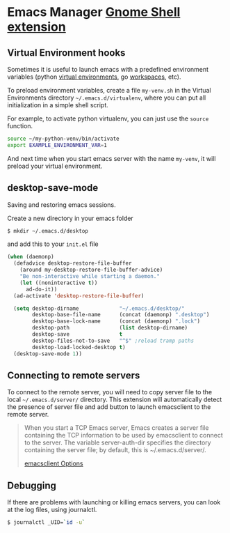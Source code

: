 # Emacs Manager [Gnome Shell](https://wiki.gnome.org/Projects/GnomeShell) [extension](https://extensions.gnome.org/extension/361/emacs-manager/)

## Virtual Environment hooks

Sometimes it is useful to launch emacs with a predefined environment
variables (python
[virtual environments](http://virtualenv.readthedocs.org/en/latest/),
go [workspaces](https://golang.org/doc/code.html), etc).

To preload environment variables, create a file `my-venv.sh` in the
Virtual Environments directory `~/.emacs.d/virtualenv`, where you can
put all initialization in a simple shell script.

For example, to activate python virtualenv, you can just use the
`source` function.

```sh
source ~/my-python-venv/bin/activate
export EXAMPLE_ENVIRONMENT_VAR=1
```

And next time when you start emacs server with the name `my-venv`, it
will preload your virtual environment.

## desktop-save-mode

Saving and restoring emacs sessions.

Create a new directory in your emacs folder

```sh
$ mkdir ~/.emacs.d/desktop
```

and add this to your `init.el` file

```lisp
(when (daemonp)
  (defadvice desktop-restore-file-buffer
    (around my-desktop-restore-file-buffer-advice)
    "Be non-interactive while starting a daemon."
    (let ((noninteractive t))
      ad-do-it))
  (ad-activate 'desktop-restore-file-buffer)

  (setq desktop-dirname             "~/.emacs.d/desktop/"
        desktop-base-file-name      (concat (daemonp) ".desktop")
        desktop-base-lock-name      (concat (daemonp) ".lock")
        desktop-path                (list desktop-dirname)
        desktop-save                t
        desktop-files-not-to-save   "^$" ;reload tramp paths
        desktop-load-locked-desktop t)
  (desktop-save-mode 1))
```

## Connecting to remote servers

To connect to the remote server, you will need to copy server file to
the local `~/.emacs.d/server/` directory. This extension will
automatically detect the presence of server file and add button to
launch emacsclient to the remote server.

> When you start a TCP Emacs server, Emacs creates a server file
> containing the TCP information to be used by emacsclient to connect
> to the server. The variable server-auth-dir specifies the directory
> containing the server file; by default, this is ~/.emacs.d/server/.
>
> [emacsclient Options](https://www.gnu.org/software/emacs/manual/html_node/emacs/emacsclient-Options.html)

## Debugging

If there are problems with launching or killing emacs servers, you can
look at the log files, using journalctl.

```sh
$ journalctl _UID=`id -u`
```
